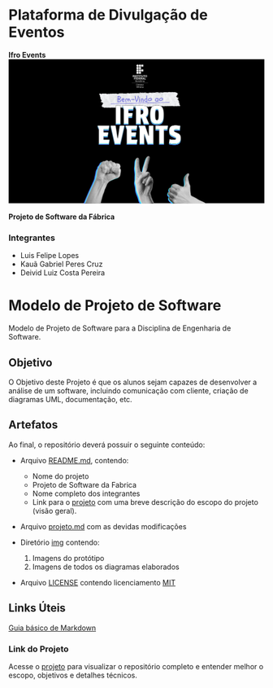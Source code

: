 # Plataforma de Divulgação de Eventos
**Ifro Events**  
![Ifro Events](img/Capa.png)



**Projeto de Software da Fábrica**  

### Integrantes  
- Luis Felipe Lopes  
- Kauã Gabriel Peres Cruz
- Deivid Luiz Costa Pereira

# Modelo de Projeto de Software

Modelo de Projeto de Software para a Disciplina de Engenharia de Software.

## Objetivo

O Objetivo deste Projeto é que os alunos sejam capazes de desenvolver a análise de um software, incluindo comunicação com cliente, criação de diagramas UML, documentação, etc.

## Artefatos

Ao final, o repositório deverá possuir o seguinte conteúdo:

- Arquivo [README.md](README.md), contendo:
    - Nome do projeto
    - Projeto de Software da Fabrica
    - Nome completo dos integrantes
    - Link para o [projeto](projeto.md) com uma breve descrição do escopo do projeto (visão geral).
- Arquivo [projeto.md](projeto.md) com as devidas modificações

- Diretório [img](/img/) contendo:
    1. Imagens do protótipo
    2. Imagens de todos os diagramas elaborados

- Arquivo [LICENSE](LICENSE) contendo licenciamento [MIT](https://choosealicense.com/licenses/mit/)

## Links Úteis
[Guia básico de Markdown](https://docs.pipz.com/central-de-ajuda/learning-center/guia-basico-de-markdown#open)


### Link do Projeto  
Acesse o [projeto](projeto.md) para visualizar o repositório completo e entender melhor o escopo, objetivos e detalhes técnicos.

